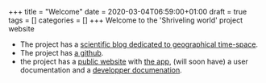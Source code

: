 +++
title = "Welcome"
date = 2020-03-04T06:59:00+01:00
draft = true
tags = []
categories = []
+++
Welcome to the 'Shriveling world' project website
* The project has a [scientific blog dedicated to geographical time-space](https://timespace.hypotheses.org/).
* The project has [a github](https://github.com/theworldisnotflat/shriveling_world).
* the project has a [public website](https://theworldisnotflat.github.io/) with [the app](https://theworldisnotflat.github.io/app/), (will soon have) a user documentation and a [developper documenation](https://theworldisnotflat.github.io/documentation/).

